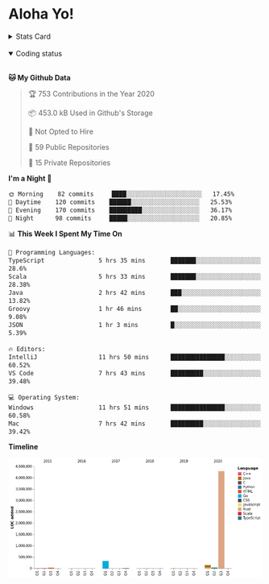 # Aloha Yo!

<details>
<summary>Stats Card</summary>
 
[![Anurag's github stats](https://github-readme-stats.vercel.app/api?username=GarfieldZHU&show_icons=true&theme=tokyonight)](https://github.com/anuraghazra/github-readme-stats)
 
</details>

<br/>

<details open>

<summary>Coding status</summary>

<br/>

<!--START_SECTION:waka-->
**🐱 My Github Data** 

> 🏆 753 Contributions in the Year 2020
 > 
> 📦 453.0 kB Used in Github's Storage 
 > 
> 🚫 Not Opted to Hire
 > 
> 📜 59 Public Repositories
 > 
> 🔑 15 Private Repositories 

**I'm a Night 🦉** 

```text
🌞 Morning    82 commits     ████░░░░░░░░░░░░░░░░░░░░░   17.45% 
🌆 Daytime    120 commits    ██████░░░░░░░░░░░░░░░░░░░   25.53% 
🌃 Evening    170 commits    █████████░░░░░░░░░░░░░░░░   36.17% 
🌙 Night      98 commits     █████░░░░░░░░░░░░░░░░░░░░   20.85%

```


📊 **This Week I Spent My Time On** 

```text
💬 Programming Languages: 
TypeScript               5 hrs 35 mins       ███████░░░░░░░░░░░░░░░░░░   28.6% 
Scala                    5 hrs 33 mins       ███████░░░░░░░░░░░░░░░░░░   28.38% 
Java                     2 hrs 42 mins       ███░░░░░░░░░░░░░░░░░░░░░░   13.82% 
Groovy                   1 hr 46 mins        ██░░░░░░░░░░░░░░░░░░░░░░░   9.08% 
JSON                     1 hr 3 mins         █░░░░░░░░░░░░░░░░░░░░░░░░   5.39%

🔥 Editors: 
IntelliJ                 11 hrs 50 mins      ███████████████░░░░░░░░░░   60.52% 
VS Code                  7 hrs 43 mins       █████████░░░░░░░░░░░░░░░░   39.48%

💻 Operating System: 
Windows                  11 hrs 51 mins      ███████████████░░░░░░░░░░   60.58% 
Mac                      7 hrs 42 mins       █████████░░░░░░░░░░░░░░░░   39.42%

```

**Timeline**

![Chart not found](https://github.com/GarfieldZHU/GarfieldZHU/blob/master/charts/bar_graph.png) 


<!--END_SECTION:waka-->

</details>

